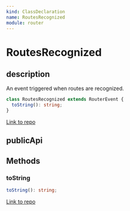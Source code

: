 ```yaml
---
kind: ClassDeclaration
name: RoutesRecognized
module: router
---
```


# RoutesRecognized

## description

An event triggered when routes are recognized.

```ts
class RoutesRecognized extends RouterEvent {
  toString(): string;
}
```

[Link to repo](https://github.com/timdeschryver/angular/blob/master/packages/router/src/events.ts#L194-L212)

## publicApi

## Methods

### toString

```ts
toString(): string;
```

[Link to repo](https://github.com/timdeschryver/angular/blob/master/packages/router/src/events.ts#L208-L211)
